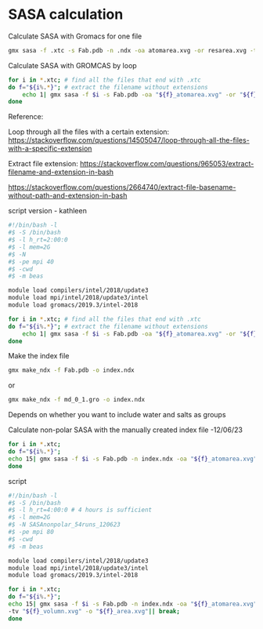 # SASA calculation


Calculate SASA with Gromacs for one file

```bash
gmx sasa -f .xtc -s Fab.pdb -n .ndx -oa atomarea.xvg -or resarea.xvg -tv volumn.xvg -o area.xvg
```



Calculate SASA with GROMCAS by loop

```bash
for i in *.xtc; # find all the files that end with .xtc
do f="${i%.*}"; # extract the filename without extensions
	echo 1| gmx sasa -f $i -s Fab.pdb -oa "${f}_atomarea.xvg" -or "${f}_resarea.xvg" -tv "${f}_volumn.xvg" -o "${f}_area.xvg"|| break; #calculate SASA for each XTC file
done
```

Reference: 

Loop through all the files with a certain extension: https://stackoverflow.com/questions/14505047/loop-through-all-the-files-with-a-specific-extension

Extract file extension: https://stackoverflow.com/questions/965053/extract-filename-and-extension-in-bash

https://stackoverflow.com/questions/2664740/extract-file-basename-without-path-and-extension-in-bash



script version - kathleen

```bash
#!/bin/bash -l
#$ -S /bin/bash
#$ -l h_rt=2:00:0
#$ -l mem=2G
#$ -N 
#$ -pe mpi 40
#$ -cwd
#$ -m beas

module load compilers/intel/2018/update3
module load mpi/intel/2018/update3/intel
module load gromacs/2019.3/intel-2018

for i in *.xtc; # find all the files that end with .xtc
do f="${i%.*}"; # extract the filename without extensions
	echo 1| gmx sasa -f $i -s Fab.pdb -oa "${f}_atomarea.xvg" -or "${f}_resarea.xvg" -tv "${f}_volumn.xvg" -o "${f}_area.xvg"|| break; #calculate SASA for each XTC file
done
```



Make the index file

```bash
gmx make_ndx -f Fab.pdb -o index.ndx
```

or 

```bash
gmx make_ndx -f md_0_1.gro -o index.ndx
```

Depends on whether you want to include water and salts as groups



Calculate non-polar SASA with the manually created index file -12/06/23

```bash
for i in *.xtc;
do f="${i%.*}";
echo 15| gmx sasa -f $i -s Fab.pdb -n index.ndx -oa "${f}_atomarea.xvg" -or "${f}_resarea.xvg" -tv "${f}_volumn.xvg" -o "${f}_area.xvg"|| break;
done
```



script

```bash
#!/bin/bash -l
#$ -S /bin/bash
#$ -l h_rt=4:00:0 # 4 hours is sufficient
#$ -l mem=2G
#$ -N SASAnonpolar_54runs_120623
#$ -pe mpi 80
#$ -cwd
#$ -m beas

module load compilers/intel/2018/update3
module load mpi/intel/2018/update3/intel
module load gromacs/2019.3/intel-2018

for i in *.xtc;
do f="${i%.*}";
echo 15| gmx sasa -f $i -s Fab.pdb -n index.ndx -oa "${f}_atomarea.xvg" -or "${f}_resarea.xvg" 
-tv "${f}_volumn.xvg" -o "${f}_area.xvg"|| break;
done
```

